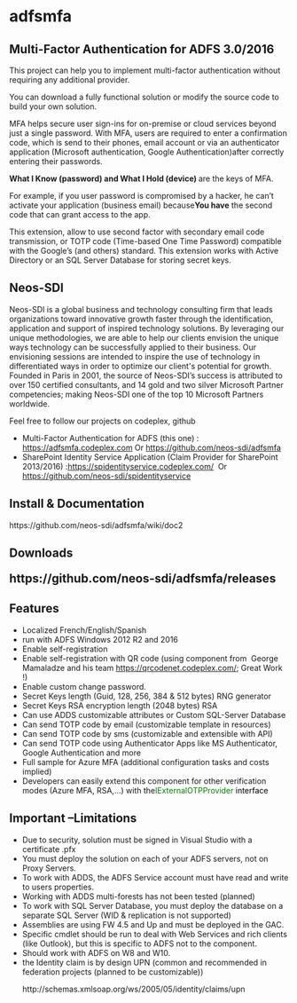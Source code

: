 # adfsmfa
<h2><strong>Multi-Factor Authentication for ADFS 3.0/2016</strong></h2><p>This project can help you to implement multi-factor authentication without requiring any additional provider.</p><p>You can download a fully functional solution or modify the source code to build your own solution.</p><p>MFA helps secure user sign-ins for on-premise or cloud services beyond just a single password. With MFA, users are required to enter a confirmation code, which is send to their phones, email account or via an authenticator application (Microsoft authentication, Google Authentication)after correctly entering their passwords.</p><p><strong>What I Know (password) and What I Hold (device) </strong>are the keys of MFA.</p><p>For example, if you user password is compromised by a hacker, he can’t activate your application (business email) because<strong>You have</strong> the second code that can grant access to the app.</p><p>This extension, allow to use second factor with secondary email code transmission, or TOTP code (Time-based One Time Password) compatible with the Google’s (and others) standard. This extension works with Active Directory or an SQL Server Database for storing secret keys.</p><h2>Neos-SDI</h2><p align="left">Neos-SDI is a global business and technology consulting firm that leads organizations toward innovative growth faster through the identification, application and support of inspired technology solutions. By leveraging our unique methodologies, we are able to help our clients envision the unique ways technology can be successfully applied to their business. Our envisioning sessions are intended to inspire the use of technology in differentiated ways in order to optimize our client's potential for growth. Founded in Paris in 2001, the source of Neos-SDI’s success is attributed to over 150 certified consultants, and 14 gold and two silver Microsoft Partner competencies; making Neos-SDI one of the top 10 Microsoft Partners worldwide.</p><p align="left">Feel free to follow our projects on codeplex, github</p><ul><li><div align="left">Multi-Factor Authentication for ADFS (this one) : <a href="https://adfsmfa.codeplex.com">https://adfsmfa.codeplex.com</a> Or <a href="https://github.com/neos-sdi/adfsmfa/">https://github.com/neos-sdi/adfsmfa</a></div></li><li><div align="left">SharePoint Identity Service Application (Claim Provider for SharePoint 2013/2016) :<a href="https://spidentityservice.codeplex.com/">https://spidentityservice.codeplex.com/</a>  Or <a href="https://github.com/neos-sdi/spidentityservice/">https://github.com/neos-sdi/spidentityservice</a> </div></li></ul><h2>Install & Documentation</h2><p><a  "https://github.com/neos-sdi/adfsmfa/wiki/Doc2">https://github.com/neos-sdi/adfsmfa/wiki/doc2</a></p><h2>Downloads</2><p><a "https://github.com/neos-sdi/adfsmfa/releases">https://github.com/neos-sdi/adfsmfa/releases</a></p><h2>Features</h2><ul><li>Localized French/English/Spanish </li><li>run with ADFS Windows 2012 R2 and 2016 </li><li>Enable self-registration </li><li>Enable self-registration with QR code (using component from&nbsp; George Mamaladze and his team <a href="https://qrcodenet.codeplex.com/">https://qrcodenet.codeplex.com/</a>; Great Work !)</li><li>Enable custom change password. </li><li>Secret Keys length (Guid, 128, 256, 384 &amp; 512 bytes) RNG generator</li><li>Secret Keys RSA encryption length (2048 bytes) RSA</li><li>Can use ADDS customizable attributes or Custom SQL-Server Database </li><li>Can send TOTP code by email (customizable template in resources) </li><li>Can send TOTP code by sms (customizable and extensible with API) </li><li>Can send TOTP code using Authenticator Apps like MS Authenticator, Google Authentication and more</li><li>Full sample for Azure MFA (additional configuration tasks and costs implied) </li><li>Developers can easily extend this component for other verification modes (Azure MFA, RSA,…) with the<font color="#008000">IExternalOTPProvider</font><font color="#000000"> interface</font></li></ul>
<h2>Important –Limitations</h2><ul><li>Due to security, solution must be signed in Visual Studio with a certificate .pfx</li><li>You must deploy the solution on each of your ADFS servers, not on Proxy Servers.</li><li>To work with ADDS, the ADFS Service account must have read and write to users properties.</li><li>Working with ADDS multi-forests has not been tested (planned) </li><li>To work with SQL Server Database, you must deploy the database on a separate SQL Server (WID &amp; replication is not supported)</li><li>Assemblies are using FW 4.5 and Up and must be deployed in the GAC. </li><li>Specific cmdlet should be run to deal with Web Services and rich clients (like Outlook), but this is specific to ADFS not to the component.</li><li>Should work with ADFS on W8 and W10. </li><li>the Identity claim is by design UPN (common and recommended in federation projects (planned to be customizable))<p>http://schemas.xmlsoap.org/ws/2005/05/identity/claims/upn</p></li></ul></div><div class="ClearBoth"></div> 
